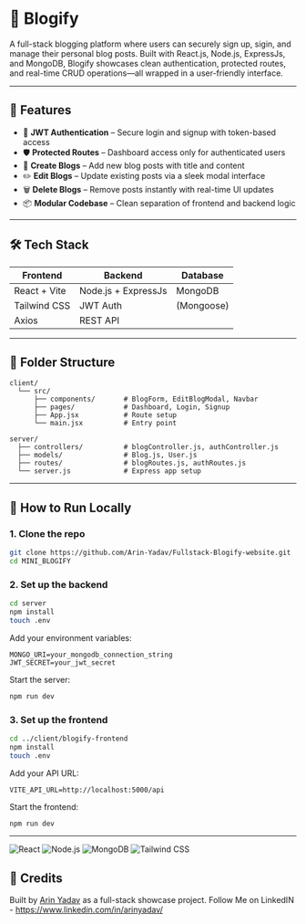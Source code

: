 # 📝 Blogify

A full-stack blogging platform where users can securely sign up, sigin, and manage their personal blog posts. Built with React.js, Node.js, ExpressJs, and MongoDB, Blogify showcases clean authentication, protected routes, and real-time CRUD operations—all wrapped in a user-friendly interface.

---

## 🚀 Features

- 🔐 **JWT Authentication** – Secure login and signup with token-based access
- 🛡️ **Protected Routes** – Dashboard access only for authenticated users
- 📝 **Create Blogs** – Add new blog posts with title and content
- ✏️ **Edit Blogs** – Update existing posts via a sleek modal interface
- 🗑️ **Delete Blogs** – Remove posts instantly with real-time UI updates
- 📦 **Modular Codebase** – Clean separation of frontend and backend logic

---

## 🛠️ Tech Stack

| Frontend       | Backend             | Database      |
|----------------|---------------------|---------------|
| React + Vite   | Node.js + ExpressJs | MongoDB       |
| Tailwind CSS   | JWT Auth            | (Mongoose)    |
| Axios          | REST API            |               |

---

## 📁 Folder Structure

```
client/
  └── src/
      ├── components/       # BlogForm, EditBlogModal, Navbar
      ├── pages/            # Dashboard, Login, Signup
      ├── App.jsx           # Route setup
      └── main.jsx          # Entry point

server/
  ├── controllers/          # blogController.js, authController.js
  ├── models/               # Blog.js, User.js
  ├── routes/               # blogRoutes.js, authRoutes.js
  └── server.js             # Express app setup
```

---

## 🧪 How to Run Locally

### 1. Clone the repo

```bash
git clone https://github.com/Arin-Yadav/Fullstack-Blogify-website.git
cd MINI_BLOGIFY
```

### 2. Set up the backend

```bash
cd server
npm install
touch .env
```

Add your environment variables:

```
MONGO_URI=your_mongodb_connection_string
JWT_SECRET=your_jwt_secret
```

Start the server:

```bash
npm run dev
```

### 3. Set up the frontend

```bash
cd ../client/blogify-frontend
npm install
touch .env
```

Add your API URL:

```
VITE_API_URL=http://localhost:5000/api
```

Start the frontend:

```bash
npm run dev
```
---

![React](https://img.shields.io/badge/React-19.1.1-blue?logo=react)
![Node.js](https://img.shields.io/badge/Node.js-18.x-green?logo=node.js)
![MongoDB](https://img.shields.io/badge/MongoDB-Atlas-green?logo=mongodb)
![Tailwind CSS](https://img.shields.io/badge/TailwindCSS-4.1-blue?logo=tailwindcss)



## 🙌 Credits

Built by [Arin Yadav](https://github.com/Arin-Yadav) as a full-stack showcase project.
Follow Me on LinkedIN - https://www.linkedin.com/in/arinyadav/

